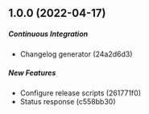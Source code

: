 ## 1.0.0 (2022-04-17)

##### Continuous Integration

*  Changelog generator (24a2d6d3)

##### New Features

*  Configure release scripts (261771f0)
*  Status response (c558bb30)

